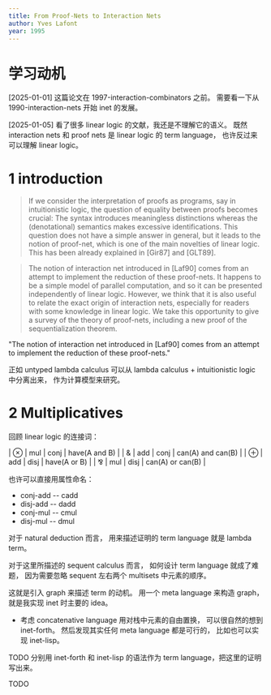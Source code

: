 ```yaml
---
title: From Proof-Nets to Interaction Nets
author: Yves Lafont
year: 1995
---
```


# 学习动机

[2025-01-01] 这篇论文在 1997-interaction-combinators 之前。
需要看一下从 1990-interaction-nets 开始 inet 的发展。

[2025-01-05] 看了很多 linear logic 的文献，我还是不理解它的语义。
既然 interaction nets 和 proof nets 是 linear logic 的 term language，
也许反过来可以理解 linear logic。

# 1 introduction

> If we consider the interpretation of proofs as programs, say in
> intuitionistic logic, the question of equality between proofs
> becomes crucial: The syntax introduces meaningless distinctions
> whereas the (denotational) semantics makes excessive
> identifications. This question does not have a simple answer in
> general, but it leads to the notion of proof-net, which is one of
> the main novelties of linear logic. This has been already explained
> in [Gir87] and [GLT89].

> The notion of interaction net introduced in [Laf90] comes from an
> attempt to implement the reduction of these proof-nets. It happens
> to be a simple model of parallel computation, and so it can be
> presented independently of linear logic. However, we think that it
> is also useful to relate the exact origin of interaction nets,
> especially for readers with some knowledge in linear logic. We take
> this opportunity to give a survey of the theory of proof-nets,
> including a new proof of the sequentialization theorem.

"The notion of interaction net introduced in [Laf90] comes from an
attempt to implement the reduction of these proof-nets."

正如 untyped lambda calculus 可以从
lambda calculus + intuitionistic logic 中分离出来，
作为计算模型来研究。

# 2 Multiplicatives

回顾 linear logic 的连接词：

| ⊗ | mul | conj | have(A and B)     |
| & | add | conj | can(A) and can(B) |
| ⊕ | add | disj | have(A or B)      |
| ⅋ | mul | disj | can(A) or can(B)  |

也许可以直接用属性命名：

- conj-add -- cadd
- disj-add -- dadd
- conj-mul -- cmul
- disj-mul -- dmul

对于 natural deduction 而言，
用来描述证明的 term language 就是 lambda term。

对于这里所描述的 sequent calculus 而言，
如何设计 term language 就成了难题，
因为需要忽略 sequent 左右两个 multisets 中元素的顺序。

这就是引入 graph 来描述 term 的动机。
用一个 meta language 来构造 graph，
就是我实现 inet 时主要的 idea。

- 考虑 concatenative language 用对栈中元素的自由置换，
  可以很自然的想到 inet-forth。
  然后发现其实任何 meta language 都是可行的，
  比如也可以实现 inet-lisp。

TODO 分别用 inet-forth 和 inet-lisp 的语法作为 term language，把这里的证明写出来。

TODO
